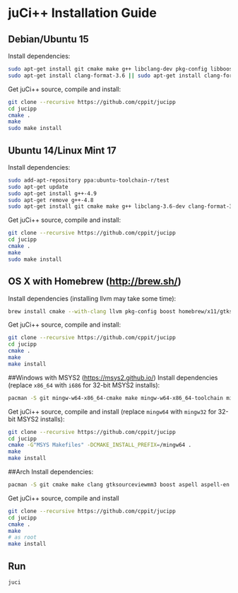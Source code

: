 # juCi++ Installation Guide

## Debian/Ubuntu 15
Install dependencies:
```sh
sudo apt-get install git cmake make g++ libclang-dev pkg-config libboost-system-dev libboost-thread-dev libboost-filesystem-dev libboost-log-dev libgtksourceviewmm-3.0-dev aspell-en libaspell-dev
sudo apt-get install clang-format-3.6 || sudo apt-get install clang-format-3.5
```

Get juCi++ source, compile and install:
```sh
git clone --recursive https://github.com/cppit/jucipp
cd jucipp
cmake .
make
sudo make install
```

## Ubuntu 14/Linux Mint 17
Install dependencies:
```sh
sudo add-apt-repository ppa:ubuntu-toolchain-r/test
sudo apt-get update
sudo apt-get install g++-4.9
sudo apt-get remove g++-4.8
sudo apt-get install git cmake make g++ libclang-3.6-dev clang-format-3.6 pkg-config libboost-system1.55-dev libboost-thread1.55-dev libboost-filesystem1.55-dev libboost-log1.55-dev libgtksourceviewmm-3.0-dev aspell-en libaspell-dev
```

Get juCi++ source, compile and install:
```sh
git clone --recursive https://github.com/cppit/jucipp
cd jucipp
cmake .
make
sudo make install
```

## OS X with Homebrew (http://brew.sh/)
Install dependencies (installing llvm may take some time):
```sh
brew install cmake --with-clang llvm pkg-config boost homebrew/x11/gtksourceviewmm3 aspell clang-format
```

Get juCi++ source, compile and install:
```sh
git clone --recursive https://github.com/cppit/jucipp
cd jucipp
cmake .
make
make install
```

##Windows with MSYS2 (https://msys2.github.io/)
Install dependencies (replace `x86_64` with `i686` for 32-bit MSYS2 installs):
```sh
pacman -S git mingw-w64-x86_64-cmake make mingw-w64-x86_64-toolchain mingw-w64-x86_64-clang mingw-w64-x86_64-gtksourceviewmm3 mingw-w64-x86_64-boost mingw-w64-x86_64-aspell mingw-w64-x86_64-aspell-en
```

Get juCi++ source, compile and install (replace `mingw64` with `mingw32` for 32-bit MSYS2 installs):
```sh
git clone --recursive https://github.com/cppit/jucipp
cd jucipp
cmake -G"MSYS Makefiles" -DCMAKE_INSTALL_PREFIX=/mingw64 .
make
make install
```

##Arch
Install dependencies:
```sh
pacman -S git cmake make clang gtksourceviewmm3 boost aspell aspell-en
```

Get juCi++ source, compile and install
```sh
git clone --recursive https://github.com/cppit/jucipp
cd jucipp
cmake .
make
# as root
make install
```

<!--
## Windows with Cygwin (https://www.cygwin.com/)
**Make sure the PATH environment variable does not include paths to non-Cygwin cmake, make and g++.**

Select and install the following packages from the Cygwin-installer:
```
pkg-config libboost-devel libgtkmm3.0-devel libgtksourceviewmm3.0-devel xinit
```
Then run the following in the Cygwin Terminal:
```sh
git clone https://github.com/cppit/jucipp.git
cd jucipp
cmake .
make
make install
```

Note that we are currently working on a Windows-version without the need of an X-server.
-->

## Run
```sh
juci
```

<!--
#### Windows
```sh
startxwin /usr/local/bin/juci
```
-->
